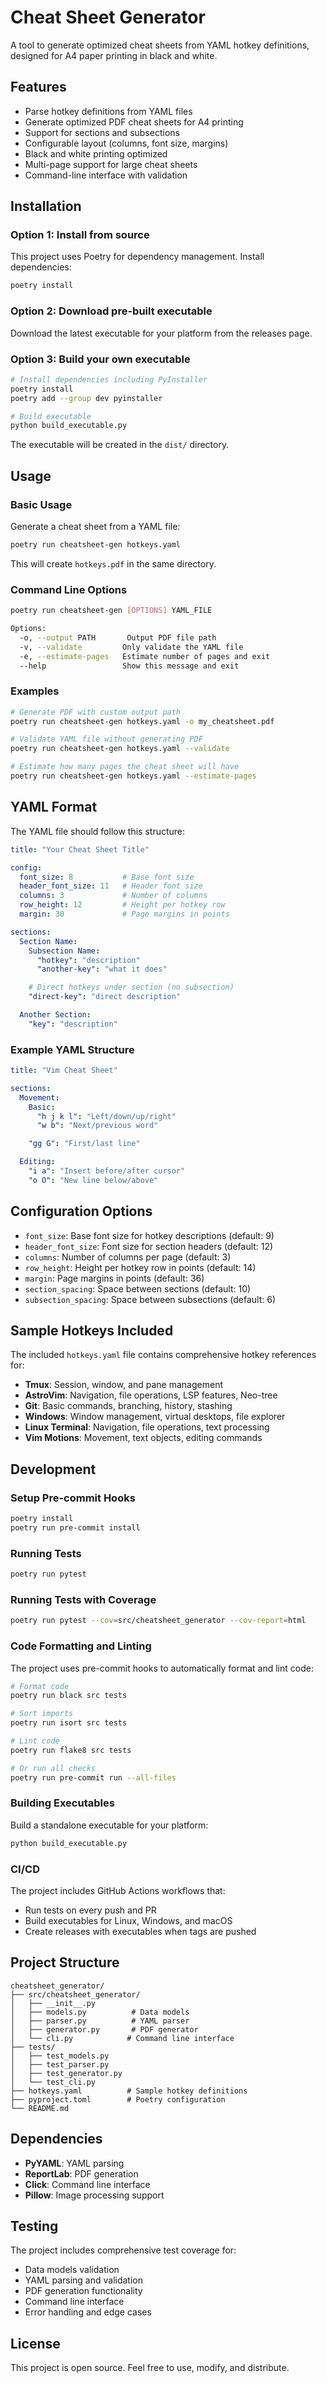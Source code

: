 # Cheat Sheet Generator

A tool to generate optimized cheat sheets from YAML hotkey definitions, designed for A4 paper printing in black and white.

## Features

- Parse hotkey definitions from YAML files
- Generate optimized PDF cheat sheets for A4 printing
- Support for sections and subsections
- Configurable layout (columns, font size, margins)
- Black and white printing optimized
- Multi-page support for large cheat sheets
- Command-line interface with validation

## Installation

### Option 1: Install from source

This project uses Poetry for dependency management. Install dependencies:

```bash
poetry install
```

### Option 2: Download pre-built executable

Download the latest executable for your platform from the releases page.

### Option 3: Build your own executable

```bash
# Install dependencies including PyInstaller
poetry install
poetry add --group dev pyinstaller

# Build executable
python build_executable.py
```

The executable will be created in the `dist/` directory.

## Usage

### Basic Usage

Generate a cheat sheet from a YAML file:

```bash
poetry run cheatsheet-gen hotkeys.yaml
```

This will create `hotkeys.pdf` in the same directory.

### Command Line Options

```bash
poetry run cheatsheet-gen [OPTIONS] YAML_FILE

Options:
  -o, --output PATH       Output PDF file path
  -v, --validate         Only validate the YAML file
  -e, --estimate-pages   Estimate number of pages and exit
  --help                 Show this message and exit
```

### Examples

```bash
# Generate PDF with custom output path
poetry run cheatsheet-gen hotkeys.yaml -o my_cheatsheet.pdf

# Validate YAML file without generating PDF
poetry run cheatsheet-gen hotkeys.yaml --validate

# Estimate how many pages the cheat sheet will have
poetry run cheatsheet-gen hotkeys.yaml --estimate-pages
```

## YAML Format

The YAML file should follow this structure:

```yaml
title: "Your Cheat Sheet Title"

config:
  font_size: 8           # Base font size
  header_font_size: 11   # Header font size
  columns: 3             # Number of columns
  row_height: 12         # Height per hotkey row
  margin: 30             # Page margins in points

sections:
  Section Name:
    Subsection Name:
      "hotkey": "description"
      "another-key": "what it does"

    # Direct hotkeys under section (no subsection)
    "direct-key": "direct description"

  Another Section:
    "key": "description"
```

### Example YAML Structure

```yaml
title: "Vim Cheat Sheet"

sections:
  Movement:
    Basic:
      "h j k l": "Left/down/up/right"
      "w b": "Next/previous word"

    "gg G": "First/last line"

  Editing:
    "i a": "Insert before/after cursor"
    "o O": "New line below/above"
```

## Configuration Options

- `font_size`: Base font size for hotkey descriptions (default: 9)
- `header_font_size`: Font size for section headers (default: 12)
- `columns`: Number of columns per page (default: 3)
- `row_height`: Height per hotkey row in points (default: 14)
- `margin`: Page margins in points (default: 36)
- `section_spacing`: Space between sections (default: 10)
- `subsection_spacing`: Space between subsections (default: 6)

## Sample Hotkeys Included

The included `hotkeys.yaml` file contains comprehensive hotkey references for:

- **Tmux**: Session, window, and pane management
- **AstroVim**: Navigation, file operations, LSP features, Neo-tree
- **Git**: Basic commands, branching, history, stashing
- **Windows**: Window management, virtual desktops, file explorer
- **Linux Terminal**: Navigation, file operations, text processing
- **Vim Motions**: Movement, text objects, editing commands

## Development

### Setup Pre-commit Hooks

```bash
poetry install
poetry run pre-commit install
```

### Running Tests

```bash
poetry run pytest
```

### Running Tests with Coverage

```bash
poetry run pytest --cov=src/cheatsheet_generator --cov-report=html
```

### Code Formatting and Linting

The project uses pre-commit hooks to automatically format and lint code:

```bash
# Format code
poetry run black src tests

# Sort imports
poetry run isort src tests

# Lint code
poetry run flake8 src tests

# Or run all checks
poetry run pre-commit run --all-files
```

### Building Executables

Build a standalone executable for your platform:

```bash
python build_executable.py
```

### CI/CD

The project includes GitHub Actions workflows that:
- Run tests on every push and PR
- Build executables for Linux, Windows, and macOS
- Create releases with executables when tags are pushed

## Project Structure

```
cheatsheet_generator/
├── src/cheatsheet_generator/
│   ├── __init__.py
│   ├── models.py          # Data models
│   ├── parser.py          # YAML parser
│   ├── generator.py       # PDF generator
│   └── cli.py            # Command line interface
├── tests/
│   ├── test_models.py
│   ├── test_parser.py
│   ├── test_generator.py
│   └── test_cli.py
├── hotkeys.yaml          # Sample hotkey definitions
├── pyproject.toml        # Poetry configuration
└── README.md
```

## Dependencies

- **PyYAML**: YAML parsing
- **ReportLab**: PDF generation
- **Click**: Command line interface
- **Pillow**: Image processing support

## Testing

The project includes comprehensive test coverage for:

- Data models validation
- YAML parsing and validation
- PDF generation functionality
- Command line interface
- Error handling and edge cases

## License

This project is open source. Feel free to use, modify, and distribute.
